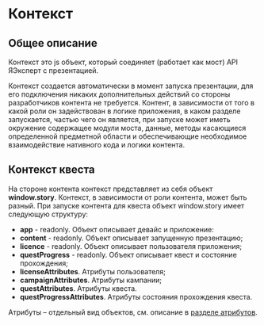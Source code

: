 # Контекст

## Общее описание

Контекст это js объект, который соединяет (работает как мост) API ЯЭксперт с презентацией.

Контекст создается автоматически в момент запуска презентации, для его подключения никаких дополнительных действий со стороны разработчиков контента не требуется.
Контент, в зависимости от  того в какой роли он задействован в логике приложения, в каком разделе запускается, частью чего он является, при запуске может иметь окружение содержащее модули моста, данные, методы касающиеся определенной предметной области и обеспечивающие необходимое взаимодействие нативного кода и логики контента.

## Контекст квеста

На стороне контента контекст представляет из себя объект **window.story**.
Контекст, в зависимости от роли контента, может быть разный.
При запуске контента для квеста объект window.story имеет следующую структуру:

* **app** - readonly. Объект описывает девайс и приложение:
* **content** - readonly. Объект описывает запущенную презентацию;
* **licence** - readonly. Объект описывает пользователя приложения;
* **questProgress** - readonly. Объект описывает квест и состояние прохождения;
* **licenseAttributes**. Атрибуты пользователя;
* **campaignAttributes**. Атрибуты кампании;
* **questAttributes**. Атрибуты квеста.
* **questProgressAttributes**. Атрибуты состояния прохождения квеста.

Атрибуты – отдельный вид объектов, см. описание в [разделе атрибутов](../attributes/README.md).
